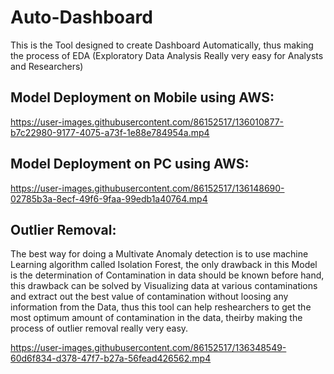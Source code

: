 # Auto-Dashboard
This is the Tool designed to create Dashboard Automatically, thus making the process of EDA (Exploratory Data Analysis Really very easy for Analysts and Researchers) 

## Model Deployment on Mobile using AWS:

https://user-images.githubusercontent.com/86152517/136010877-b7c22980-9177-4075-a73f-1e88e784954a.mp4

## Model Deployment on PC using AWS:

https://user-images.githubusercontent.com/86152517/136148690-02785b3a-8ecf-49f6-9faa-99edb1a40764.mp4

## Outlier Removal:
The best way for doing a Multivate Anomaly detection is to use machine Learning algorithm called Isolation Forest, the only drawback in this Model is the determination of Contamination in data should be known before hand, this drawback can be solved by Visualizing data at various contaminations and extract out the best value of contamination without loosing any information from the Data, thus this tool can help reshearchers to get the most optimum amount of contamination in the data, theirby making the process of outlier removal really very easy.

https://user-images.githubusercontent.com/86152517/136348549-60d6f834-d378-47f7-b27a-56fead426562.mp4

